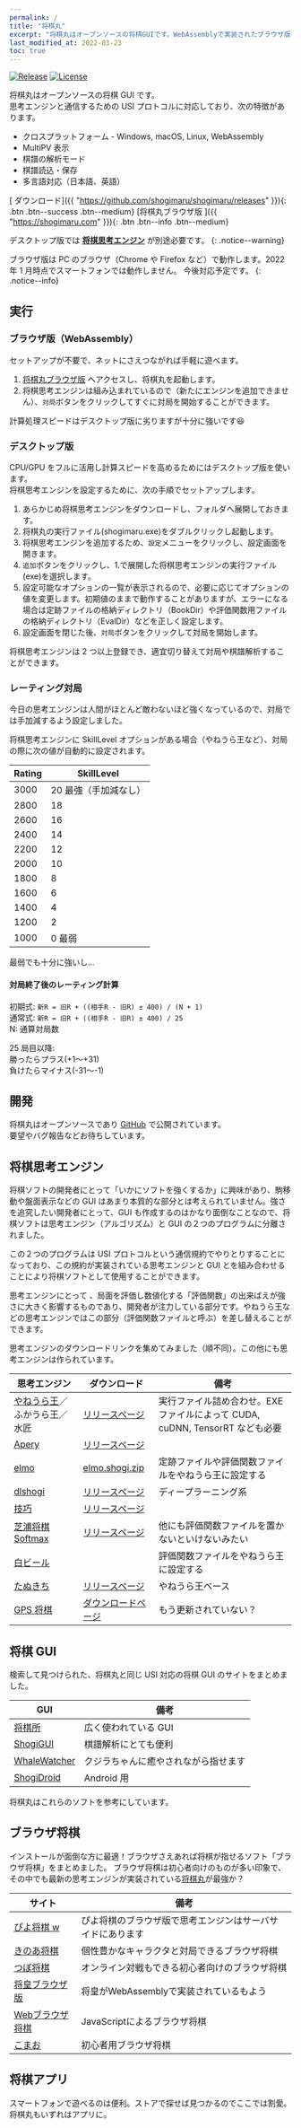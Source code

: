 ```yaml
---
permalink: /
title: "将棋丸"
excerpt: "将棋丸はオープンソースの将棋GUIです。WebAssemblyで実装されたブラウザ版もあります。"
last_modified_at: 2022-03-23
toc: true
---
```


[![Release](https://img.shields.io/github/v/release/shogimaru/shogimaru.svg)](https://github.com/shogimaru/shogimaru/releases)
[![License](https://img.shields.io/badge/license-MIT-blue)](https://opensource.org/licenses/MIT)

将棋丸はオープンソースの将棋 GUI です。  
思考エンジンと通信するための USI プロトコルに対応しており、次の特徴があります。

- クロスプラットフォーム - Windows, macOS, Linux, WebAssembly
- MultiPV 表示
- 棋譜の解析モード
- 棋譜読込・保存
- 多言語対応（日本語、英語）

[<i class="fas fa-cloud-download-alt"></i> ダウンロード]({{ "https://github.com/shogimaru/shogimaru/releases" }}){: .btn .btn--success .btn--medium}
[将棋丸ブラウザ版 <i class="fas fa-arrow-right"></i>]({{ "https://shogimaru.com" }}){: .btn .btn--info .btn--medium}

デスクトップ版では **[将棋思考エンジン](#将棋思考エンジン)** が別途必要です。
{: .notice--warning}

ブラウザ版は PC のブラウザ（Chrome や Firefox など）で動作します。2022 年 1 月時点でスマートフォンでは動作しません。
今後対応予定です。
{: .notice--info}

## <i class="far fa-paper-plane"></i> 実行

### <i class="fab fa-mixcloud"></i> ブラウザ版（WebAssembly）

セットアップが不要で、ネットにさえつながれば手軽に遊べます。

1. [将棋丸ブラウザ版](https://shogimaru.com) へアクセスし、将棋丸を起動します。
2. 将棋思考エンジンは組み込まれているので（新たにエンジンを追加できません）、`対局`ボタンをクリックしてすぐに対局を開始することができます。

計算処理スピードはデスクトップ版に劣りますが十分に強いです:laughing:

### <i class="fas fa-desktop"></i> デスクトップ版

CPU/GPU をフルに活用し計算スピードを高めるためにはデスクトップ版を使います。  
将棋思考エンジンを設定するために、次の手順でセットアップします。

1.  あらかじめ将棋思考エンジンをダウンロードし、フォルダへ展開しておきます。
2.  将棋丸の実行ファイル(shogimaru.exe)をダブルクリックし起動します。
3.  将棋思考エンジンを追加するため、`設定`メニューをクリックし、設定画面を開きます。
4.  `追加`ボタンをクリックし、1.で展開した将棋思考エンジンの実行ファイル(exe)を選択します。
5.  設定可能なオプションの一覧が表示されるので、必要に応じてオプションの値を変更します。初期値のままで動作することがありますが、エラーになる場合は定跡ファイルの格納ディレクトリ（BookDir）や評価関数用ファイルの格納ディレクトリ（EvalDir）などを正しく設定します。
6.  設定画面を閉じた後、`対局`ボタンをクリックして対局を開始します。

将棋思考エンジンは 2 つ以上登録でき、適宜切り替えて対局や棋譜解析することができます。

### レーティング対局

今日の思考エンジンは人間がほとんど敵わないほど強くなっているので、対局では手加減するよう設定しました。

将棋思考エンジンに SkillLevel オプションがある場合（やねうら王など）、対局の際に次の値が自動的に設定されます。

| Rating | SkillLevel            |
| ------ | --------------------- |
| 3000   | 20 最強（手加減なし） |
| 2800   | 18                    |
| 2600   | 16                    |
| 2400   | 14                    |
| 2200   | 12                    |
| 2000   | 10                    |
| 1800   | 8                     |
| 1600   | 6                     |
| 1400   | 4                     |
| 1200   | 2                     |
| 1000   | 0 最弱                |

最弱でも十分に強いし...

#### 対局終了後のレーティング計算

初期式: `新R = 旧R + ((相手R - 旧R) ± 400) / (N + 1)`  
通常式: `新R = 旧R + ((相手R - 旧R) ± 400) / 25`  
 N: 通算対局数

25 局目以降:  
勝ったらプラス(+1〜+31)  
負けたらマイナス(-31〜-1)

## <i class="fas fa-laptop-code"></i> 開発

将棋丸はオープンソースであり [GitHub](https://github.com/shogimaru/shogimaru) で公開されています。  
要望やバグ報告などお待ちしています。

## <i class="fas fa-brain"></i> 将棋思考エンジン

将棋ソフトの開発者にとって「いかにソフトを強くするか」に興味があり、駒移動や盤面表示などの GUI はあまり本質的な部分とは考えられていません。強さを追究したい開発者にとって、GUI も作成するのはかなり面倒なことなので、将棋ソフトは思考エンジン（アルゴリズム）と GUI の２つのプログラムに分離されました。

この２つのプログラムは USI プロトコルという通信規約でやりとりすることになっており、この規約が実装されている思考エンジンと GUI とを組み合わせることにより将棋ソフトとして使用することができます。

思考エンジンにとって 、局面を評価し数値化する「評価関数」の出来ばえが強さに大きく影響するものであり、開発者が注力している部分です。やねうら王などの思考エンジンではこの部分（評価関数ファイルと呼ぶ）を差し替えることができます。

思考エンジンのダウンロードリンクを集めてみました（順不同）。この他にも思考エンジンは作られています。

| 思考エンジン                                                            | ダウンロード                                                                                                             | 備考                                                                          |
| ----------------------------------------------------------------------- | ------------------------------------------------------------------------------------------------------------------------ | ----------------------------------------------------------------------------- |
| [やねうら王](https://yaneuraou.yaneu.com/)／ふかうら王／水匠            | [リリースページ](https://github.com/yaneurao/YaneuraOu/releases)                                                         | 実行ファイル詰め合わせ。EXE ファイルによって CUDA, cuDNN, TensorRT なども必要 |
| [Apery](https://hiraokatakuya.github.io/apery/)                         | [リリースページ](https://github.com/HiraokaTakuya/apery/releases)                                                        |                                                                               |
| [elmo](https://mk-takizawa.github.io/elmo/howtouse_elmo.html)           | [elmo.shogi.zip](https://drive.google.com/file/d/0B0XpI3oPiCmFalVGclpIZjBmdGs/edit?resourcekey=0-qNCo0QeQN9ZMFRa7_r90zw) | 定跡ファイルや評価関数ファイルをやねうら王に設定する                          |
| [dlshogi](https://github.com/TadaoYamaoka/DeepLearningShogi)            | [リリースページ](https://github.com/TadaoYamaoka/DeepLearningShogi/releases)                                             | ディープラーニング系                                                          |
| [技巧](https://github.com/gikou-official/Gikou)                         | [リリースページ](https://github.com/gikou-official/Gikou/releases)                                                       |
| [芝浦将棋 Softmax](https://github.com/tanuki12hiromasa/ShogiStudyThird) | [リリースページ](https://github.com/tanuki12hiromasa/ShogiStudyThird/releases/tag/210331)                                | 他にも評価関数ファイルを置かないといけないみたい                              |
| [白ビール](https://github.com/Tama4649/Kristallweizen)                  |                                                                                                                          | 評価関数ファイルをやねうら王に設定する                                        |
| [たぬきち](https://github.com/nodchip/tanuki-)                          | [リリースページ](https://github.com/nodchip/tanuki-/releases)                                                            | やねうら王ベース                                                              |
| [GPS 将棋](https://gps.tanaka.ecc.u-tokyo.ac.jp/gpsshogi/)              | [ダウンロードページ](https://gps.tanaka.ecc.u-tokyo.ac.jp/gpsshogi/index.php?%A5%C0%A5%A6%A5%F3%A5%ED%A1%BC%A5%C9)       | もう更新されていない？                                                        |

## <i class="fas fa-mouse"></i> 将棋 GUI

検索して見つけられた、将棋丸と同じ USI 対応の将棋 GUI のサイトをまとめました。

| GUI                                                            | 備考                                 |
| -------------------------------------------------------------- | ------------------------------------ |
| [将棋所](http://shogidokoro.starfree.jp/)                      | 広く使われている GUI                 |
| [ShogiGUI](http://shogigui.siganus.com/)                       | 棋譜解析にとても便利                 |
| [WhaleWatcher](http://garnet-alice.net/programs/whalewatcher/) | クジラちゃんに癒やされながら指せます |
| [ShogiDroid](http://shogidroid.siganus.com/)                   | Android 用                           |

将棋丸はこれらのソフトを参考にしています。

## <i class="fab fa-chrome"></i> ブラウザ将棋

インストールが面倒な方に最適！ブラウザさえあれば将棋が指せるソフト「ブラウザ将棋」をまとめました。
ブラウザ将棋は初心者向けのものが多い印象で、その中でも最新の思考エンジンが実装されている[将棋丸](https://shogimaru.com/index.en.html)が最強か？

| サイト                                      | 備考                                 |
| ------------------------------------------- | ------------------------------------ |
| [ぴよ将棋 w](https://www.studiok-i.net/ps/) | ぴよ将棋のブラウザ版で思考エンジンはサーバサイドにあります |
| [きのあ将棋](https://syougi.qinoa.com/ja/game/) | 個性豊かなキャラクタと対局できるブラウザ将棋  |
| [つぼ将棋](https://www.afsgames.com/shogi.htm) | オンライン対戦もできる初心者向けのブラウザ将棋 |
| [将皇ブラウザ版](https://ken1shogi.sakura.ne.jp/shogiwebgl/) | 将皇がWebAssemblyで実装されているもよう |
| [Webブラウザ将棋](https://www.programmingmat.jp/webgame_lib/sg99a.html) | JavaScriptによるブラウザ将棋 |
| [こまお](http://usapyon.game.coocan.jp/komao/) | 初心者用ブラウザ将棋  |

## <i class="fas fa-mobile-screen-button"></i> 将棋アプリ

スマートフォンで遊べるのは便利。ストアで探せば見つかるのでここでは割愛。将棋丸もいずれはアプリに。
